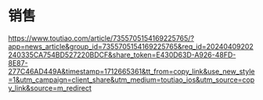 # 销售
https://www.toutiao.com/article/7355705154169225765/?app=news_article&group_id=7355705154169225765&req_id=20240409202240335CA754BD527220BDCF&share_token=E430D63D-A926-48FD-8E87-277C46AD449A&timestamp=1712665361&tt_from=copy_link&use_new_style=1&utm_campaign=client_share&utm_medium=toutiao_ios&utm_source=copy_link&source=m_redirect
